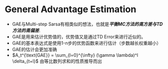 # General Advantage Estimation
- GAE与Multi-step Sarsa有相类似的想法，也就是***平衡MC方法的高方差与TD方法的高偏差***.
- GAE是用来估计优势值的，优势值又是通过TD Error来进行近似的。
- GAE的基本表达式是使用1-n步的优势函数来进行估计（步数越长权重越小）
- GAE的估计会更加准确
- $A_t^{\text{GAE}} = \sum_{l=0}^{\infty} (\gamma \lambda)^l \delta_{t+l}$ 由等比数列求和的性质推导而出